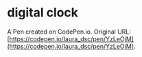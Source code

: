 # digital clock

A Pen created on CodePen.io. Original URL: [https://codepen.io/laura_dsc/pen/YzLeOjM](https://codepen.io/laura_dsc/pen/YzLeOjM).

